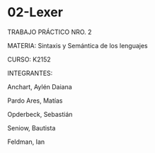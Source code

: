 # 02-Lexer

TRABAJO PRÁCTICO NRO. 2

MATERIA: Sintaxis y Semántica de los lenguajes

CURSO: K2152

INTEGRANTES:

Anchart, Aylén Daiana

Pardo Ares, Matías

Opderbeck, Sebastián

Seniow, Bautista

Feldman, Ian
